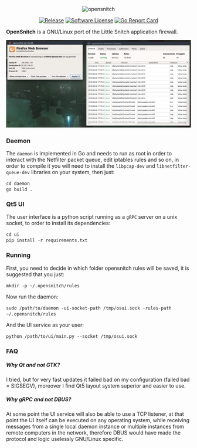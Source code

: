 <p align="center">
  <img alt="opensnitch" src="https://raw.githubusercontent.com/evilsocket/opensnitch/master/ui/res/icon.png" height="160" />
  <p align="center">
    <a href="https://github.com/evilsocket/opensnitch/releases/latest"><img alt="Release" src="https://img.shields.io/github/release/evilsocket/opensnitch.svg?style=flat-square"></a>
    <a href="https://github.com/evilsocket/opensnitch/blob/master/LICENSE.md"><img alt="Software License" src="https://img.shields.io/badge/license-GPL3-brightgreen.svg?style=flat-square"></a>
    <a href="https://goreportcard.com/report/github.com/evilsocket/opensnitch/daemon"><img alt="Go Report Card" src="https://goreportcard.com/badge/github.com/evilsocket/opensnitch/daemon?style=flat-square"></a>
  </p>
</p>

**OpenSnitch** is a GNU/Linux port of the Little Snitch application firewall. 

<p align="center">
  <img src="https://raw.githubusercontent.com/evilsocket/opensnitch/master/screenshot.png" alt="OpenSnitch"/>
</p>

### Daemon

The `daemon` is implemented in Go and needs to run as root in order to interact with the Netfilter packet queue, edit 
iptables rules and so on, in order to compile it you will need to install the `libpcap-dev` and `libnetfilter-queue-dev`
libraries on your system, then just:

    cd daemon
    go build .

### Qt5 UI

The user interface is a python script running as a `gRPC` server on a unix socket, to order to install its dependencies:

    cd ui
    pip install -r requirements.txt

### Running

First, you need to decide in which folder opensnitch rules will be saved, it is suggested that you just:

    mkdir -p ~/.opensnitch/rules

Now run the daemon:

    sudo /path/to/daemon -ui-socket-path /tmp/osui.sock -rules-path ~/.opensnitch/rules

And the UI service as your user:

    python /path/to/ui/main.py --socket /tmp/osui.sock

### FAQ

##### Why Qt and not GTK?

I tried, but for very fast updates it failed bad on my configuration (failed bad = SIGSEGV), moreover I find Qt5 layout system superior and easier to use.

##### Why gRPC and not DBUS?

At some point the UI service will also be able to use a TCP listener, at that point the UI itself can be executed on any 
operating system, while receiving messages from a single local daemon instance or multiple instances from remote computers in the network,
therefore DBUS would have made the protocol and logic uselessly GNU/Linux specific.
